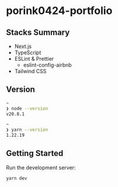# porink0424-portfolio

## Stacks Summary

- Next.js
- TypeScript
- ESLint & Prettier
  - eslint-config-airbnb
- Tailwind CSS

## Version

```bash
~
❯ node --version
v20.8.1

~
❯ yarn --version
1.22.19
```

## Getting Started

Run the development server:

```bash
yarn dev
```
